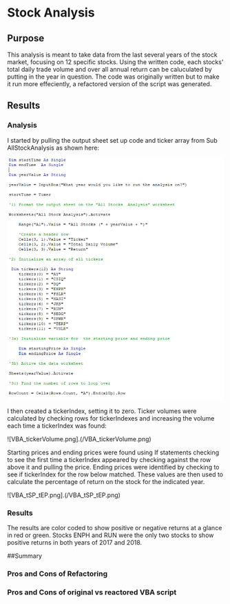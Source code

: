 # Stock Analysis


## Purpose

This analysis is meant to take data from the last several years of the stock market, focusing on 12 specific stocks. Using the written code, each stocks' total daily trade volume and over all annual return can be caluculated by putting in the year in question. The code was originally written but to make it run more effeciently, a refactored version of the script was generated.

## Results

### Analysis

I started by pulling the output sheet set up code and ticker array from Sub AllStockAnalysis as shown here:

![VBA_output_array.png](VBA_output_array.png)

I then created a tickerIndex, setting it to zero. Ticker volumes were calculated by checking rows for tickerIndexes and increasing the volume each time a tickerIndex was found:

![VBA_tickerVolume.png].(/VBA_tickerVolume.png)

Starting prices and ending prices were found using If statements checking to see the first time a tickerIndex appeared by checking against the row above it and pulling the price. Ending prices were identified by checking to see if tickerIndex for the row below matched. These values are then used to calculate the percentage of return on the stock for the indicated year.

![VBA_tSP_tEP.png].(/VBA_tSP_tEP.png)

### Results

The results are color coded to show positive or negative returns at a glance in red or green. Stocks ENPH and RUN were the only two stocks to show positive returns in both years of 2017 and 2018.



##Summary

### Pros and Cons of Refactoring



### Pros and Cons of original vs reactored VBA script
